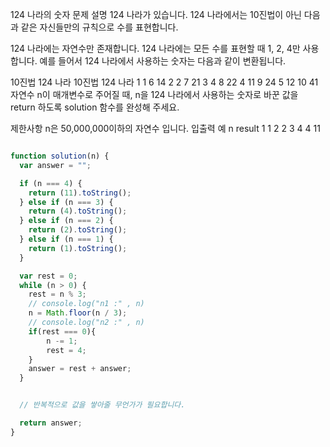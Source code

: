 124 나라의 숫자
문제 설명
124 나라가 있습니다. 124 나라에서는 10진법이 아닌 다음과 같은 자신들만의 규칙으로 수를 표현합니다.

124 나라에는 자연수만 존재합니다.
124 나라에는 모든 수를 표현할 때 1, 2, 4만 사용합니다.
예를 들어서 124 나라에서 사용하는 숫자는 다음과 같이 변환됩니다.

10진법	124 나라	10진법	124 나라
1	1	6	14
2	2	7	21
3	4	8	22
4	11	9	24
5	12	10	41
자연수 n이 매개변수로 주어질 때, n을 124 나라에서 사용하는 숫자로 바꾼 값을 return 하도록 solution 함수를 완성해 주세요.

제한사항
n은 50,000,000이하의 자연수 입니다.
입출력 예
n	result
1	1
2	2
3	4
4	11

```javascript

function solution(n) {
  var answer = "";

  if (n === 4) {
    return (11).toString();
  } else if (n === 3) {
    return (4).toString();
  } else if (n === 2) {
    return (2).toString();
  } else if (n === 1) {
    return (1).toString();
  }

  var rest = 0;
  while (n > 0) {
    rest = n % 3;
    // console.log("n1 :" , n)
    n = Math.floor(n / 3);
    // console.log("n2 :" , n)
    if(rest === 0){
        n -= 1;
        rest = 4;
    }
    answer = rest + answer;
  }


  // 반복적으로 값을 쌓아줄 무언가가 필요합니다.

  return answer;
}

